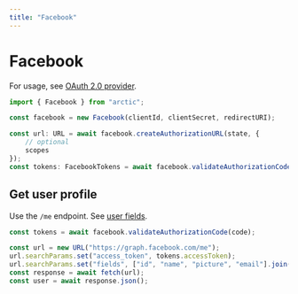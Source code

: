 ```yaml
---
title: "Facebook"
---
```


# Facebook

For usage, see [OAuth 2.0 provider](/guides/oauth2).

```ts
import { Facebook } from "arctic";

const facebook = new Facebook(clientId, clientSecret, redirectURI);
```

```ts
const url: URL = await facebook.createAuthorizationURL(state, {
	// optional
	scopes
});
const tokens: FacebookTokens = await facebook.validateAuthorizationCode(code);
```

## Get user profile

Use the `/me` endpoint. See [user fields](https://developers.facebook.com/docs/graph-api/reference/user#Reading).

```ts
const tokens = await facebook.validateAuthorizationCode(code);

const url = new URL("https://graph.facebook.com/me");
url.searchParams.set("access_token", tokens.accessToken);
url.searchParams.set("fields", ["id", "name", "picture", "email"].join(","));
const response = await fetch(url);
const user = await response.json();
```
